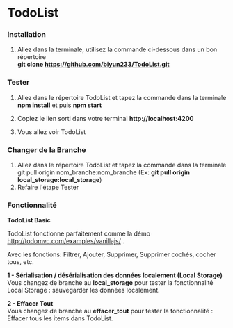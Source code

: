 # TodoList


### Installation
1. Allez dans la terminale, utilisez la commande ci-dessous dans un bon répertoire  
**git clone https://github.com/biyun233/TodoList.git**

### Tester
1. Allez dans le répertoire TodoList et tapez la commande dans la terminale  
**npm install**
et puis
**npm start**

2. Copiez le lien sorti dans votre terminal
**http://localhost:4200**

3. Vous allez voir TodoList

### Changer de la Branche
1. Allez dans le répertoire TodoList et tapez la commande dans la terminale  
git pull origin nom_branche:nom_branche
(Ex: **git pull origin local_storage:local_storage**)
2. Refaire l'étape Tester


### Fonctionnalité

**TodoList Basic**

TodoList fonctionne parfaitement comme la démo http://todomvc.com/examples/vanillajs/ .

Avec les fonctions: Filtrer, Ajouter, Supprimer, Supprimer cochés, cocher tous, etc.

**1 - Sérialisation / désérialisation des données localement (Local Storage)**  
Vous changez de branche au **local_storage** pour tester la fonctionnalité Local Storage : sauvegarder les données localement.

**2 - Effacer Tout**  
Vous changez de branche au **effacer_tout** pour tester la fonctionnalité  : Effacer tous les items dans TodoList.
